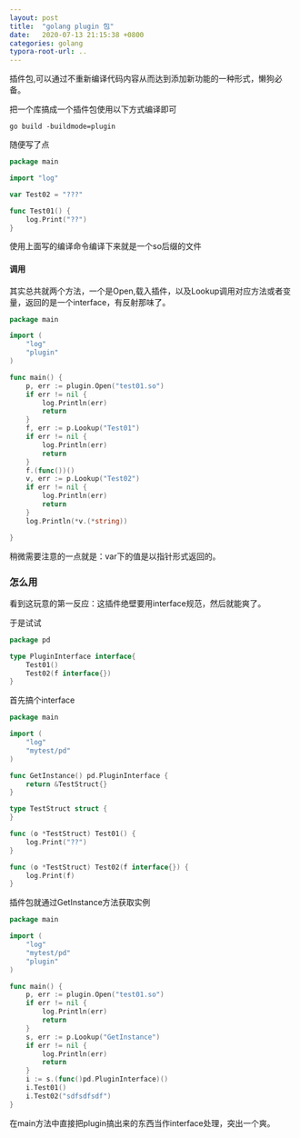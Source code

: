 ```yaml
---
layout: post
title:  "golang plugin 包"
date:   2020-07-13 21:15:38 +0800
categories: golang
typora-root-url: ..
---
```


插件包,可以通过不重新编译代码内容从而达到添加新功能的一种形式，懒狗必备。

把一个库搞成一个插件包使用以下方式编译即可

```shell
go build -buildmode=plugin
```

随便写了点

```go
package main

import "log"

var Test02 = "???"

func Test01() {
	log.Print("??")
}

```

使用上面写的编译命令编译下来就是一个so后缀的文件

#### 调用

其实总共就两个方法，一个是Open,载入插件，以及Lookup调用对应方法或者变量，返回的是一个interface，有反射那味了。

```go
package main

import (
	"log"
	"plugin"
)

func main() {
	p, err := plugin.Open("test01.so")
	if err != nil {
		log.Println(err)
		return
	}
	f, err := p.Lookup("Test01")
	if err != nil {
		log.Println(err)
		return
	}
	f.(func())()
	v, err := p.Lookup("Test02")
	if err != nil {
		log.Println(err)
		return
	}
	log.Println(*v.(*string))

}
```

稍微需要注意的一点就是：var下的值是以指针形式返回的。

### 怎么用

看到这玩意的第一反应：这插件绝壁要用interface规范，然后就能爽了。

于是试试

```go
package pd

type PluginInterface interface{
	Test01()
	Test02(f interface{})
}

```

首先搞个interface


```go
package main

import (
	"log"
	"mytest/pd"
)

func GetInstance() pd.PluginInterface {
	return &TestStruct{}
}

type TestStruct struct {
}

func (o *TestStruct) Test01() {
	log.Print("??")
}

func (o *TestStruct) Test02(f interface{}) {
	log.Print(f)
}
```

插件包就通过GetInstance方法获取实例


```go
package main

import (
	"log"
	"mytest/pd"
	"plugin"
)

func main() {
	p, err := plugin.Open("test01.so")
	if err != nil {
		log.Println(err)
		return
	}
	s, err := p.Lookup("GetInstance")
	if err != nil {
		log.Println(err)
		return
	}
	i := s.(func()pd.PluginInterface)()
	i.Test01()
	i.Test02("sdfsdfsdf")
}
```

在main方法中直接把plugin搞出来的东西当作interface处理，突出一个爽。
